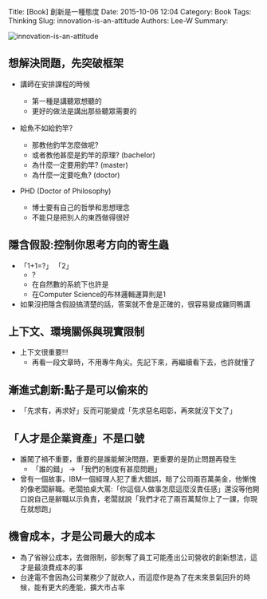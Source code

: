 Title: [Book] 創新是一種態度
Date: 2015-10-06 12:04
Category: Book
Tags: Thinking
Slug: innovation-is-an-attitude
Authors: Lee-W
Summary: 


![innovation-is-an-attitude](http://pic.eslite.com/Upload/Product/201506/m/635689172041107500.jpg)

<!--more-->

## 想解決問題，先突破框架
- 講師在安排課程的時候
	- 第一種是講聽眾想聽的
	- 更好的做法是講出那些聽眾需要的

- 給魚不如給釣竿? 
	- 那教他釣竿怎麼做呢? 
	- 或者教他甚麼是釣竿的原理? (bachelor)
	- 為什麼一定要用釣竿? (master)
	- 為什麼一定要吃魚? (doctor)

- PHD (Doctor of Philosophy)
	-  博士要有自己的哲學和思想理念
	-  不能只是把別人的東西做得很好

## 隱含假設:控制你思考方向的寄生蟲
 - 「1+1=?」 「2」
 	- ?
 	- 在自然數的系統下也許是
 	- 在Computer Science的布林邏輯運算則是1
 - 如果沒把隱含假設搞清楚的話，答案就不會是正確的，很容易變成雞同鴨講

## 上下文、環境關係與現實限制
- 上下文很重要!!!
	- 再看一段文章時，不用專牛角尖。先記下來，再繼續看下去，也許就懂了

## 漸進式創新:點子是可以偷來的
- 「先求有，再求好」反而可能變成「先求惡名昭彰，再來就沒下文了」

## 「人才是企業資產」不是口號
- 誰闖了禍不重要，重要的是誰能解決問題，更重要的是防止問題再發生
	- 「誰的錯」 -> 「我們的制度有甚麼問題」 
- 曾有一個故事，IBM一個經理人犯了重大錯誤，賠了公司兩百萬美金，他慚愧的像老闆辭職。老闆拍桌大罵:「你這個人做事怎麼這麼沒責任感」還沒等他開口說自己是辭職以示負責，老闆就說「我們才花了兩百萬幫你上了一課，你現在就想跑」  

## 機會成本，才是公司最大的成本
- 為了省辦公成本，去做限制，卻剝奪了員工可能產出公司營收的創新想法，這才是最浪費成本的事
- 台達電不會因為公司業務少了就砍人，而這麼作是為了在未來景氣回升的時候，能有更大的產能，擴大市占率